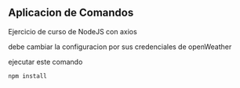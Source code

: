## Aplicacion de Comandos

Ejercicio de curso de NodeJS con axios

debe cambiar la configuracion por sus credenciales 
de openWeather

ejecutar este comando

```
npm install
```